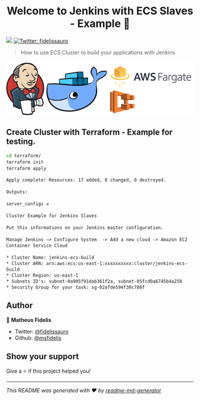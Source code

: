 <h1 align="center">Welcome to Jenkins with ECS Slaves - Example 👋</h1>
<p>
  <img src="https://img.shields.io/badge/version-v0.0.1-blue.svg?cacheSeconds=2592000" />
  <a href="https://twitter.com/fidelissauro">
    <img alt="Twitter: fidelissauro" src="https://img.shields.io/twitter/follow/fidelissauro.svg?style=social" target="_blank" />
  </a>
</p>

> How to use ECS Cluster to build your applications with Jenkins

![Logo](.github/img/logo.png)


## Create Cluster with Terraform - Example for testing.

```sh
cd terraform/
terraform init
terraform apply
```


```
Apply complete! Resources: 17 added, 0 changed, 0 destroyed.

Outputs:

server_configs =

Cluster Example for Jenkins Slaves

Put this informations on your Jenkins master configuration.

Manage Jenkins –> Configure System  -> Add a new cloud -> Amazon EC2 Container Service Cloud

* Cluster Name: jenkins-ecs-build
* Cluster ARN: arn:aws:ecs:us-east-1:xxxxxxxxxx:cluster/jenkins-ecs-build
* Cluster Region: us-east-1
* Subnets ID's: subnet-0a905f91dab361f2a, subnet-05fcd0a6745b4a258
* Security Group for your task: sg-02afde594f30c786f
```



## Author

👤 **Matheus Fidelis**

* Twitter: [@fidelissauro](https://twitter.com/fidelissauro)
* Github: [@msfidelis](https://github.com/msfidelis)

## Show your support

Give a ⭐️ if this project helped you!

***
_This README was generated with ❤️ by [readme-md-generator](https://github.com/kefranabg/readme-md-generator)_